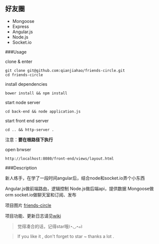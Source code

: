 ## 好友圈
 
- Mongoose
- Express 
- Angular.js 
- Node.js 
- Socket.io 

###Usage

clone & enter

    git clone git@github.com:qianjiahao/friends-circle.git
    cd friends-circle

install dependencies

	bower install && npm install
    
start node server

    cd back-end && node application.js
    
start front end server

    cd .. && http-server .
    
 注意：**要在根路径下执行**

    
open brwser

    http://localhost:8080/front-end/views/layout.html


###Description

新人练手，在学了一段时间angular后，结合node和socket.io弄个小东西

Angular.js做前端路由，逻辑控制
Node.js做后端api，提供数据
Mongoose做orm
socket.io做聊天室和订阅、发布

项目图片 [friends-circle](http://www.angularjs.cn/A1aQ)

项目功能、更新日志请见[wiki](https://github.com/qianjiahao/friends-circle/wiki)


>觉得凑合的话，记得star哦꒰･◡･๑꒱

> If you like it , don't forget to star ~ thanks a lot .

